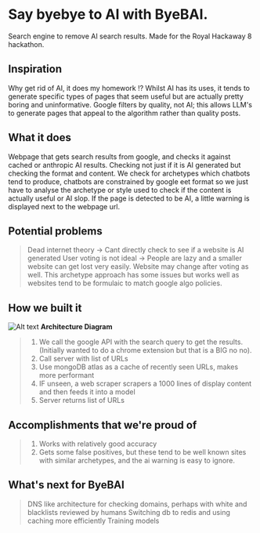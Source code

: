 # Say byebye to AI with ByeBAI.
Search engine to remove AI search results. Made for the Royal Hackaway 8 hackathon.

## Inspiration
Why get rid of AI, it does my homework !?
Whilst AI has its uses, it tends to generate specific types of pages that seem useful but are actually pretty boring and uninformative.
Google filters by quality, not AI; this allows LLM's to generate pages that appeal to the algorithm rather than quality posts.

## What it does
Webpage that gets search results from google, and checks it against cached or anthropic AI results. Checking not just if it is AI generated but checking the format and content. 
We check for archetypes which chatbots tend to produce, chatbots are constrained by google eet format so we just have to analyse the archetype or style used to check if the content is actually useful or AI slop.
If the page is detected to be AI, a little warning is displayed next to the webpage url.

## Potential problems
> Dead internet theory -> Cant directly check to see if a website is AI generated
> User voting is not ideal -> People are lazy and a smaller website can get lost very easily. Website may change after voting as well.
> This archetype approach has some issues but works well as websites tend to be formulaic to match google algo policies.

## How we built it
![Alt text](https://d112y698adiu2z.cloudfront.net/photos/production/software_photos/003/259/857/datas/original.png)
__Architecture Diagram__

> 1. We call the google API with the search query to get the results. (Initially wanted to do a chrome extension but that is a BIG no no).
> 2. Call server with list of URLs
> 3. Use mongoDB atlas as a cache of recently seen URLs, makes more performant
> 4. IF unseen, a web scraper scrapers a 1000 lines of display content and then feeds it into a model 
> 5. Server returns list of URLs

## Accomplishments that we're proud of
> 1. Works with relatively good accuracy
> 2. Gets some false positives, but these tend to be well known sites with similar archetypes, and the ai warning is easy to ignore.

## What's next for ByeBAI
> DNS like architecture for checking domains, perhaps with white and blacklists reviewed by humans
> Switching db to redis and using caching more efficiently
> Training models
